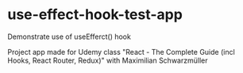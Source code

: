 # use-effect-hook-test-app

Demonstrate use of useEfferct() hook


Project app made for Udemy class "React - The Complete Guide (incl Hooks, React Router, Redux)" with Maximilian Schwarzmüller
